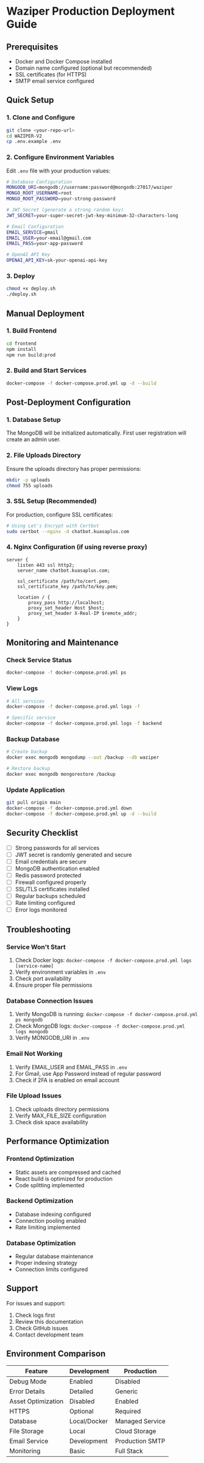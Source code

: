 # Waziper Production Deployment Guide

## Prerequisites

- Docker and Docker Compose installed
- Domain name configured (optional but recommended)
- SSL certificates (for HTTPS)
- SMTP email service configured

## Quick Setup

### 1. Clone and Configure

```bash
git clone <your-repo-url>
cd WAZIPER-V2
cp .env.example .env
```

### 2. Configure Environment Variables

Edit `.env` file with your production values:

```bash
# Database Configuration
MONGODB_URI=mongodb://username:password@mongodb:27017/waziper
MONGO_ROOT_USERNAME=root
MONGO_ROOT_PASSWORD=your-strong-password

# JWT Secret (generate a strong random key)
JWT_SECRET=your-super-secret-jwt-key-minimum-32-characters-long

# Email Configuration
EMAIL_SERVICE=gmail
EMAIL_USER=your-email@gmail.com
EMAIL_PASS=your-app-password

# OpenAI API Key
OPENAI_API_KEY=sk-your-openai-api-key
```

### 3. Deploy

```bash
chmod +x deploy.sh
./deploy.sh
```

## Manual Deployment

### 1. Build Frontend
```bash
cd frontend
npm install
npm run build:prod
```

### 2. Build and Start Services
```bash
docker-compose -f docker-compose.prod.yml up -d --build
```

## Post-Deployment Configuration

### 1. Database Setup
The MongoDB will be initialized automatically. First user registration will create an admin user.

### 2. File Uploads Directory
Ensure the uploads directory has proper permissions:
```bash
mkdir -p uploads
chmod 755 uploads
```

### 3. SSL Setup (Recommended)
For production, configure SSL certificates:

```bash
# Using Let's Encrypt with Certbot
sudo certbot --nginx -d chatbot.kuasaplus.com
```

### 4. Nginx Configuration (if using reverse proxy)
```nginx
server {
    listen 443 ssl http2;
    server_name chatbot.kuasaplus.com;
    
    ssl_certificate /path/to/cert.pem;
    ssl_certificate_key /path/to/key.pem;
    
    location / {
        proxy_pass http://localhost;
        proxy_set_header Host $host;
        proxy_set_header X-Real-IP $remote_addr;
    }
}
```

## Monitoring and Maintenance

### Check Service Status
```bash
docker-compose -f docker-compose.prod.yml ps
```

### View Logs
```bash
# All services
docker-compose -f docker-compose.prod.yml logs -f

# Specific service
docker-compose -f docker-compose.prod.yml logs -f backend
```

### Backup Database
```bash
# Create backup
docker exec mongodb mongodump --out /backup --db waziper

# Restore backup
docker exec mongodb mongorestore /backup
```

### Update Application
```bash
git pull origin main
docker-compose -f docker-compose.prod.yml down
docker-compose -f docker-compose.prod.yml up -d --build
```

## Security Checklist

- [ ] Strong passwords for all services
- [ ] JWT secret is randomly generated and secure
- [ ] Email credentials are secure
- [ ] MongoDB authentication enabled
- [ ] Redis password protected
- [ ] Firewall configured properly
- [ ] SSL/TLS certificates installed
- [ ] Regular backups scheduled
- [ ] Rate limiting configured
- [ ] Error logs monitored

## Troubleshooting

### Service Won't Start
1. Check Docker logs: `docker-compose -f docker-compose.prod.yml logs [service-name]`
2. Verify environment variables in `.env`
3. Check port availability
4. Ensure proper file permissions

### Database Connection Issues
1. Verify MongoDB is running: `docker-compose -f docker-compose.prod.yml ps mongodb`
2. Check MongoDB logs: `docker-compose -f docker-compose.prod.yml logs mongodb`
3. Verify MONGODB_URI in `.env`

### Email Not Working
1. Verify EMAIL_USER and EMAIL_PASS in `.env`
2. For Gmail, use App Password instead of regular password
3. Check if 2FA is enabled on email account

### File Upload Issues
1. Check uploads directory permissions
2. Verify MAX_FILE_SIZE configuration
3. Check disk space availability

## Performance Optimization

### Frontend Optimization
- Static assets are compressed and cached
- React build is optimized for production
- Code splitting implemented

### Backend Optimization
- Database indexing configured
- Connection pooling enabled
- Rate limiting implemented

### Database Optimization
- Regular database maintenance
- Proper indexing strategy
- Connection limits configured

## Support

For issues and support:
1. Check logs first
2. Review this documentation
3. Check GitHub issues
4. Contact development team

## Environment Comparison

| Feature | Development | Production |
|---------|-------------|------------|
| Debug Mode | Enabled | Disabled |
| Error Details | Detailed | Generic |
| Asset Optimization | Disabled | Enabled |
| HTTPS | Optional | Required |
| Database | Local/Docker | Managed Service |
| File Storage | Local | Cloud Storage |
| Email Service | Development | Production SMTP |
| Monitoring | Basic | Full Stack |